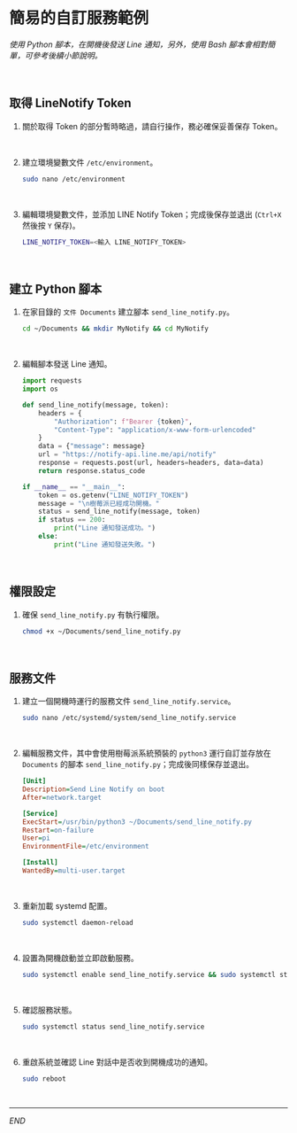 # 簡易的自訂服務範例

_使用 Python 腳本，在開機後發送 Line 通知，另外，使用 Bash 腳本會相對簡單，可參考後續小節說明。_

<br>

## 取得 LineNotify Token

1. 關於取得 Token 的部分暫時略過，請自行操作，務必確保妥善保存 Token。

<br>

2. 建立環境變數文件 `/etc/environment`。

    ```bash
    sudo nano /etc/environment
    ```

<br>

3. 編輯環境變數文件，並添加 LINE Notify Token；完成後保存並退出 (`Ctrl+X` 然後按 `Y` 保存)。

    ```bash
    LINE_NOTIFY_TOKEN=<輸入 LINE_NOTIFY_TOKEN>
    ```

<br>

## 建立 Python 腳本

1. 在家目錄的 `文件 Documents` 建立腳本 `send_line_notify.py`。

    ```bash
    cd ~/Documents && mkdir MyNotify && cd MyNotify
    ```

<br>

2. 編輯腳本發送 Line 通知。

    ```python
    import requests
    import os

    def send_line_notify(message, token):
        headers = {
            "Authorization": f"Bearer {token}",
            "Content-Type": "application/x-www-form-urlencoded"
        }
        data = {"message": message}
        url = "https://notify-api.line.me/api/notify"
        response = requests.post(url, headers=headers, data=data)
        return response.status_code

    if __name__ == "__main__":
        token = os.getenv("LINE_NOTIFY_TOKEN")
        message = "\n樹莓派已經成功開機。"
        status = send_line_notify(message, token)
        if status == 200:
            print("Line 通知發送成功。")
        else:
            print("Line 通知發送失敗。")
    ```

<br>

## 權限設定

1. 確保 `send_line_notify.py` 有執行權限。

    ```bash
    chmod +x ~/Documents/send_line_notify.py
    ```

<br>

## 服務文件

1. 建立一個開機時運行的服務文件 `send_line_notify.service`。

    ```bash
    sudo nano /etc/systemd/system/send_line_notify.service
    ```

<br>

2. 編輯服務文件，其中會使用樹莓派系統預裝的 `python3` 運行自訂並存放在 `Documents` 的腳本 `send_line_notify.py`；完成後同樣保存並退出。

    ```ini
    [Unit]
    Description=Send Line Notify on boot
    After=network.target

    [Service]
    ExecStart=/usr/bin/python3 ~/Documents/send_line_notify.py
    Restart=on-failure
    User=pi
    EnvironmentFile=/etc/environment

    [Install]
    WantedBy=multi-user.target
    ```

<br>

3. 重新加載 systemd 配置。

    ```bash
    sudo systemctl daemon-reload
    ```

<br>

4. 設置為開機啟動並立即啟動服務。

    ```bash
    sudo systemctl enable send_line_notify.service && sudo systemctl start send_line_notify.service
    ```

<br>

5. 確認服務狀態。

    ```bash
    sudo systemctl status send_line_notify.service
    ```

<br>

6. 重啟系統並確認 Line 對話中是否收到開機成功的通知。

    ```bash
    sudo reboot
    ```

<br>

___

_END_

